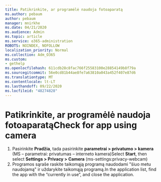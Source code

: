 ```yaml
---
title: Patikrinkite, ar programėlė naudoja fotoaparatą
ms.author: pebaum
author: pebaum
manager: mnirkhe
ms.date: 04/21/2020
ms.audience: Admin
ms.topic: article
ms.service: o365-administration
ROBOTS: NOINDEX, NOFOLLOW
localization_priority: Normal
ms.collection: Adm_O365
ms.custom:
- gethelp
ms.openlocfilehash: 611cdb28c8fac766f25583100e28854149b8f79a
ms.sourcegitcommit: 56e0cd81b44ae8fe7a63810a043a452f407e87d6
ms.translationtype: MT
ms.contentlocale: lt-LT
ms.lasthandoff: 09/22/2020
ms.locfileid: "48274828"
---
```

# <a name="check-for-app-using-camera"></a><span data-ttu-id="831db-102">Patikrinkite, ar programėlė naudoja fotoaparatą</span><span class="sxs-lookup"><span data-stu-id="831db-102">Check for app using camera</span></span>

1. <span data-ttu-id="831db-103">Pasirinkite **Pradžia**, tada pasirinkite **parametrai > privatumo > kamera** (MS – parametrai: privatumas – interneto kamera)</span><span class="sxs-lookup"><span data-stu-id="831db-103">Select **Start**, then select **Settings > Privacy > Camera** (ms-settings:privacy-webcam)</span></span>
2. <span data-ttu-id="831db-104">Programos sąraše raskite taikomąją programą naudodami "šiuo metu naudojamą" ir uždarykite taikomąją programą.</span><span class="sxs-lookup"><span data-stu-id="831db-104">In the application list, find the app with the “currently in use”, and close the application.</span></span>
